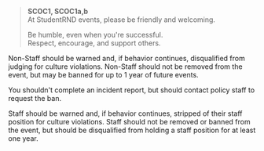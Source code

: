 > **SCOC1, SCOC1a,b**  
> At StudentRND events, please be friendly and welcoming.
>
> Be humble, even when you're successful.  
> Respect, encourage, and support others.

Non-Staff should be warned and, if behavior continues, disqualified from judging for culture violations. Non-Staff should not be removed from the event, but may be banned for up to 1 year of future events.

You shouldn't complete an incident report, but should contact policy staff to request the ban.

Staff should be warned and, if behavior continues, stripped of their staff position for culture violations. Staff should not be removed or banned from the event, but should be disqualified from holding a staff position for at least one year.

